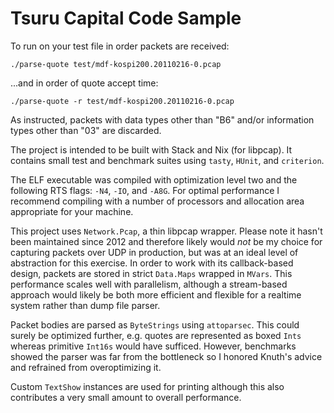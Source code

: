 # Tsuru Capital Code Sample


To run on your test file in order packets are received:

```
./parse-quote test/mdf-kospi200.20110216-0.pcap
```

...and in order of quote accept time:

```
./parse-quote -r test/mdf-kospi200.20110216-0.pcap
```

As instructed, packets with data types other than "B6" and/or information types other than "03" are discarded.

The project is intended to be built with Stack and Nix (for libpcap). It contains small test and benchmark suites using `tasty`, `HUnit`, and `criterion`.

The ELF executable was compiled with optimization level two and the following RTS flags: `-N4`, `-IO`, and `-A8G`. For optimal performance I recommend compiling with a number of processors and allocation area appropriate for your machine.

This project uses `Network.Pcap`, a thin libpcap wrapper. Please note it hasn't been maintained since 2012 and therefore likely would _not_ be my choice for capturing packets over UDP in production, but was at an ideal level of abstraction for this exercise. In order to work with its callback-based design, packets are stored in strict `Data.Maps` wrapped in `MVars`. This performance scales well with parallelism, although a stream-based approach would likely be both more efficient and flexible for a realtime system rather than dump file parser.

Packet bodies are parsed as `ByteStrings` using `attoparsec`. This could surely be optimized further, e.g. quotes are represented as boxed `Ints` whereas primitive `Int16s` would have sufficed. However, benchmarks showed the parser was far from the bottleneck so I honored Knuth's advice and refrained from overoptimizing it. 

Custom `TextShow` instances are used for printing although this also contributes a very small amount to overall performance.
